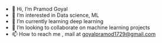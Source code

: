 <!-- {it's a work in progress don't judge, check back later. It gon be awesomeeeeeeee} -->
<!-- 
<p align="center">
  <img src="https://c.tenor.com/DSG9ZID25nsAAAAC/hello-there-general-kenobi.gif">
</p>

<p align="right">
  <img src="http://www.quickmeme.com/img/d7/d7ef85ed32823b33a75a24f7f6fe174bcc1aa6f6a7ce00d71da0ab34757f4d52.jpg">
</p>

<p align="center">
  <img src="https://c.tenor.com/G24ZSNHLmRUAAAAC/yahia-potato.gif">
</p>
 -->
- 👋 Hi, I’m Pramod Goyal
- 👀 I’m interested in Data science, ML
- 🌱 I’m currently learning deep learning
- 💞️ I’m looking to collaborate on machine learning projects
- 📫 How to reach me , mail at goyalpramod1729@gmail.com
